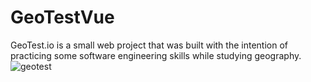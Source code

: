 # GeoTestVue
 
 GeoTest.io is a small web project that was built with the intention of practicing some software engineering skills while studying geography.
![geotest](https://user-images.githubusercontent.com/52382133/212248168-6909bc0e-5788-4196-8174-26be3b38a443.png)
